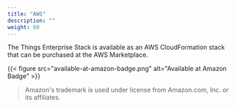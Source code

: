 ```yaml
---
title: "AWS"
description: ""
weight: 60
---
```


The Things Enterprise Stack is available as an AWS CloudFormation stack that can be purchased at the AWS Marketplace.

<!--more-->

{{< figure src="available-at-amazon-badge.png" alt="Available at Amazon Badge" >}}

> Amazon's trademark is used under license from Amazon.com, Inc. or its affiliates.

